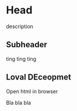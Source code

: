 # Head

description


 ## Subheader

 ting ting ting

 ## Loval DEceopmet

 Open html in browser

 Bla bla bla